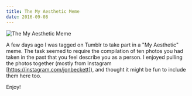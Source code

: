 ```yaml
---
title: The My Aesthetic Meme
date: 2016-09-08
---
```


![The My Aesthetic Meme](https://source.unsplash.com/hopX_jpVtRM/1600x900)

A few days ago I was tagged on Tumblr to take part in a "My Aesthetic" meme. The task seemed to require the compilation of ten photos you had taken in the past that you feel describe you as a person. I enjoyed pulling the photos together (mostly from Instagram [https://instagram.com/jonbeckett]), and thought it might be fun to include them here too.

Enjoy!